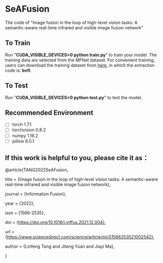 

#  SeAFusion

The code of "Image fusion in the loop of high-level vision tasks: A semantic-aware real-time infrared and visible image fusion network"

## To Train

Run "**CUDA_VISIBLE_DEVICES=0 python train.py**" to train your model.
The training data are selected from the MFNet dataset. For convenient training, users can download the training dataset from [here](https://pan.baidu.com/s/1xueuKYvYp7uPObzvywdgyA), in which the extraction code is: **bvfl**.

## To Test

Run "**CUDA_VISIBLE_DEVICES=0 python test.py**" to test the model.


## Recommended Environment

 - [ ] torch  1.7.1
 - [ ] torchvision 0.8.2
 - [ ] numpy 1.19.2
 - [ ] pillow  8.0.1

## If this work is helpful to you, please cite it as：
@article{TANG2022SeAFusion,

title = {Image fusion in the loop of high-level vision tasks: A semantic-aware real-time infrared and visible image fusion network},

journal = {Information Fusion},

year = {2022},

issn = {1566-2535},

doi = {https://doi.org/10.1016/j.inffus.2021.12.004},

url = {https://www.sciencedirect.com/science/article/pii/S1566253521002542},

author = {Linfeng Tang and Jiteng Yuan and Jiayi Ma},

}
